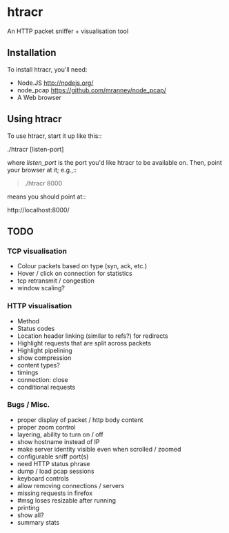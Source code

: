 
# htracr

An HTTP packet sniffer + visualisation tool

## Installation

To install htracr, you'll need:
- Node.JS <http://nodejs.org/>
- node_pcap <https://github.com/mranney/node_pcap/>
- A Web browser


## Using htracr

To use htracr, start it up like this::

  ./htracr [listen-port]

where _listen_port_ is the port you'd like htracr to be available on. Then,
point your browser at it; e.g.,::

  > ./htracr 8000

means you should point at::

  http://localhost:8000/

## TODO

### TCP visualisation

- Colour packets based on type (syn, ack, etc.)
- Hover / click on connection for statistics
- tcp retransmit / congestion
- window scaling?

### HTTP visualisation

- Method
- Status codes
- Location header linking (similar to refs?) for redirects
- Highlight requests that are split across packets
- Highlight pipelining
- show compression
- content types?
- timings
- connection: close
- conditional requests

### Bugs / Misc.

- proper display of packet / http body content
- proper zoom control
- layering, ability to turn on / off
- show hostname instead of IP
- make server identity visible even when scrolled / zoomed
- configurable sniff port(s)
- need HTTP status phrase
- dump / load pcap sessions
- keyboard controls
- allow removing connections / servers
- missing requests in firefox
- #msg loses resizable after running
- printing
- show all?
- summary stats